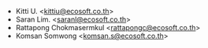 - Kitti U. \<<kittiu@ecosoft.co.th>\>
- Saran Lim. \<<saranl@ecosoft.co.th>\>
- Rattapong Chokmasermkul \<<rattapongc@ecosoft.co.th>\>
- Komsan Somwong \<<komsan.s@ecosoft.co.th>\>
